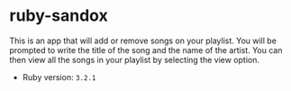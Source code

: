# ruby-sandox

This is an app that will add or remove songs on your playlist. You will be prompted to write the title of the song and the name of the artist. You can then view all the songs in your playlist by selecting the view option.

- Ruby version: `3.2.1`
